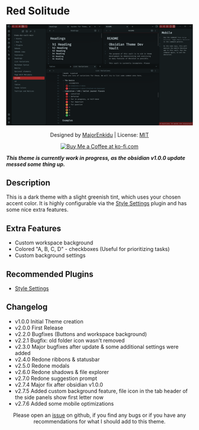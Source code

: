 # Red Solitude

![Screenshot](promo_screenshot.png)

<p align="center">
    Designed by
    <a href="https://github.com/MajorEnkidu">MajorEnkidu</a>
     | License:
    <a href="https://github.com/MajorEnkidu/red-solitude-vscode-theme/blob/main/LICENCE.md">MIT</a>
</p>

<p align="center">
    <a href='https://ko-fi.com/W7W1D5JTZ' target='_blank'>
        <img height='36' style='border:0px;height:36px;' src='https://cdn.ko-fi.com/cdn/kofi3.png?v=3' border='0' alt='Buy Me a Coffee at ko-fi.com' />
    </a>
</p>

**_This theme is currently work in progress, as the obsidian v1.0.0 update messed some thing up._**

## Description

This is a dark theme with a slight greenish tint, which uses your chosen accent color. It is highly configurable via the [Style Settings](https://github.com/mgmeyers/obsidian-style-settings) plugin and has some nice extra features.

## Extra Features

- Custom workspace background
- Colored "A, B, C, D" - checkboxes (Useful for prioritizing tasks)
- Custom background settings

## Recommended Plugins

- [Style Settings](https://github.com/mgmeyers/obsidian-style-settings)

## Changelog

- v1.0.0 Initial Theme creation
- v2.0.0 First Release
- v2.2.0 Bugfixes (Buttons and workspace background)
- v2.2.1 Bugfix: old folder icon wasn't removed
- v2.3.0 Major bugfixes after update & some additional settings were added
- v2.4.0 Redone ribbons & statusbar
- v2.5.0 Redone modals
- v2.6.0 Redone shadows & file explorer
- v2.7.0 Redone suggestion prompt
- v2.7.4 Major fix after obsidian v1.0.0
- v2.7.5 Added custom background feature, file icon in the tab header of the side panels show first letter now
- v2.7.6 Added some mobile optimizations

<p align="center">
    Please open an <a href="https://github.com/MajorEnkidu/red-solitude-obsidian-theme/issues">issue</a> on github, if you find any bugs or if you have any recommendations for what I should add to this theme.
</p>
